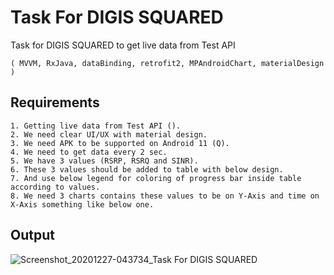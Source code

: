 # Task For DIGIS SQUARED
Task for DIGIS SQUARED to get live data from Test API 


```
( MVVM, RxJava, dataBinding, retrofit2, MPAndroidChart, materialDesign )
```

## Requirements
```
1. Getting live data from Test API ().
2. We need clear UI/UX with material design.
3. We need APK to be supported on Android 11 (Q).
4. We need to get data every 2 sec.
5. We have 3 values (RSRP, RSRQ and SINR).
6. These 3 values should be added to table with below design.
7. And use below legend for coloring of progress bar inside table according to values.
8. We need 3 charts contains these values to be on Y-Axis and time on X-Axis something like below one.
```

## Output
![Screenshot_20201227-043734_Task For DIGIS SQUARED](https://user-images.githubusercontent.com/29871113/103162898-63b57100-47ff-11eb-8221-1856571ec214.jpg)
